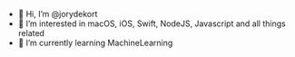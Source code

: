 - 👋 Hi, I’m @jorydekort
- 👀 I’m interested in macOS, iOS, Swift, NodeJS, Javascript and all things related
- 🌱 I’m currently learning MachineLearning

<!---
jorydekort/jorydekort is a ✨ special ✨ repository because its `README.md` (this file) appears on your GitHub profile.
You can click the Preview link to take a look at your changes.
--->
